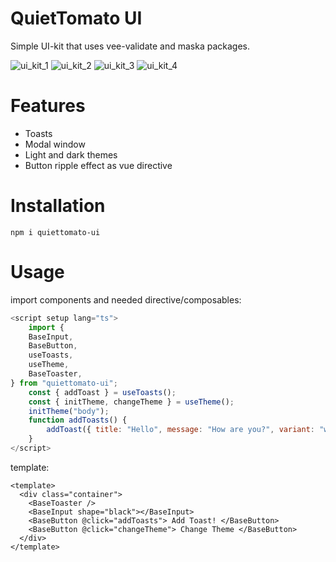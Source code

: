 # QuietTomato UI 

Simple UI-kit that uses vee-validate and maska packages.

![ui_kit_1](https://github.com/user-attachments/assets/47e94de3-c1a1-4b60-938e-dbf595f72cf0)
![ui_kit_2](https://github.com/user-attachments/assets/a1713656-bc93-45ff-8b0a-c6e2b833ba1f)
![ui_kit_3](https://github.com/user-attachments/assets/3cc1894d-51c8-409a-ba78-962b31bf1715)
![ui_kit_4](https://github.com/user-attachments/assets/6a486492-d2c3-44a6-9df5-c0aaddd60da4)



# Features

- Toasts
- Modal window
- Light and dark themes
- Button ripple effect as vue directive

# Installation

```
npm i quiettomato-ui
```


# Usage

import components and needed directive/composables:

```javascript
<script setup lang="ts">
    import {
    BaseInput,
    BaseButton,
    useToasts,
    useTheme,
    BaseToaster,
} from "quiettomato-ui";
    const { addToast } = useToasts();
    const { initTheme, changeTheme } = useTheme();
    initTheme("body");
    function addToasts() {
        addToast({ title: "Hello", message: "How are you?", variant: "warning" });
    }
</script>
```

template:

```vue
<template>
  <div class="container">
    <BaseToaster />
    <BaseInput shape="black"></BaseInput>
    <BaseButton @click="addToasts"> Add Toast! </BaseButton>
    <BaseButton @click="changeTheme"> Change Theme </BaseButton>
  </div>
</template>
```
